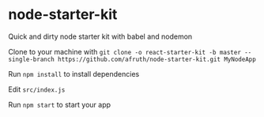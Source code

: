 # node-starter-kit
Quick and dirty node starter kit with babel and nodemon

Clone to your machine with `git clone -o react-starter-kit -b master --single-branch https://github.com/afruth/node-starter-kit.git MyNodeApp`

Run `npm install` to install dependencies

Edit `src/index.js`

Run `npm start` to start your app
